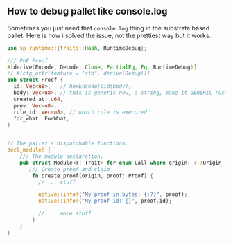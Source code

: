 ## How to debug pallet like console.log

Sometimes you just need that `console.log` thing in the substrate based pallet. Here is how i solved the issue, not the prettiest way but it works.

```rust
use sp_runtime::{traits::Hash, RuntimeDebug};

/// PoE Proof
#[derive(Encode, Decode, Clone, PartialEq, Eq, RuntimeDebug)]
// #[cfg_attr(feature = "std", derive(Debug))]
pub struct Proof {
  id: Vec<u8>,   // hexEncode(cid(body))
  body: Vec<u8>, // this is generic now, a string, make it GENERIC rust way.
  created_at: u64,
  prev: Vec<u8>,
  rule_id: Vec<u8>, // which rule is executed
  for_what: ForWhat,
}


// The pallet's dispatchable functions.
decl_module! {
    /// The module declaration.
    pub struct Module<T: Trait> for enum Call where origin: T::Origin {
       /// Create proof and claim
        fn create_proof(origin, proof: Proof) {
          // ... stuff

          native::info!("My proof in bytes: {:?}", proof);
          native::info!("My proof_id: {}", proof.id);

          // ... more stuff
        }
    }
}

```
